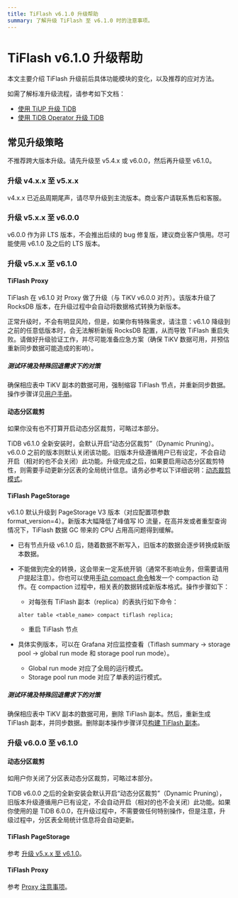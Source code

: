 ```yaml
---
title: TiFlash v6.1.0 升级帮助
summary: 了解升级 TiFlash 至 v6.1.0 时的注意事项。
---
```


# TiFlash v6.1.0 升级帮助

本文主要介绍 TiFlash 升级前后具体功能模块的变化，以及推荐的应对方法。

如需了解标准升级流程，请参考如下文档：

- [使用 TiUP 升级 TiDB](/upgrade-tidb-using-tiup.md)
- [使用 TiDB Operator 升级 TiDB](https://docs.pingcap.com/zh/tidb-in-kubernetes/stable/upgrade-a-tidb-cluster)

## 常见升级策略

不推荐跨大版本升级。请先升级至 v5.4.x 或 v6.0.0，然后再升级至 v6.1.0。

### 升级 v4.x.x 至 v5.x.x

v4.x.x 已近品周期尾声，请尽早升级到主流版本。商业客户请联系售后和客服。

### 升级 v5.x.x 至 v6.0.0

v6.0.0 作为非 LTS 版本，不会推出后续的 bug 修复版，建议商业客户慎用。尽可能使用 v6.1.0 及之后的 LTS 版本。

### 升级 v5.x.x 至 v6.1.0

#### <a name="proxy"></a>TiFlash Proxy

TiFlash 在 v6.1.0 对 Proxy 做了升级（与 TiKV v6.0.0 对齐）。该版本升级了 RocksDB 版本，在升级过程中会自动将数据格式转换为新版本。

正常升级时，不会有明显风险，但是，如果你有特殊需求，请注意：v6.1.0 降级到之前的任意低版本时，会无法解析新版 RocksDB 配置，从而导致 TiFlash 重启失败。请做好升级验证工作，并尽可能准备应急方案（确保 TiKV 数据可用，并预估重新同步数据可能造成的影响）。

##### 测试环境及特殊回退需求下的对策

确保相应表中 TiKV 副本的数据可用，强制缩容 TiFlash 节点，并重新同步数据。操作步骤详见[用户手册](/scale-tidb-using-tiup.md#scale-in-a-tiflash-cluster)。

#### 动态分区裁剪

如果你没有也不打算开启动态分区裁剪，可略过本部分。

TiDB v6.1.0 全新安装时，会默认开启“动态分区裁剪”（Dynamic Pruning）。 v6.0.0 之前的版本则默认关闭该功能。旧版本升级遵循用户已有设定，不会自动开启（相对的也不会关闭）此功能。升级完成之后，如果要启用动态分区裁剪特性，则需要手动更新分区表的全局统计信息。请务必参考以下详细说明：[动态裁剪模式](/partitioned-table.md#动态裁剪模式)。

#### TiFlash PageStorage

v6.1.0 默认升级到 PageStorage V3 版本（对应配置项参数 format_version=4）。新版本大幅降低了峰值写 IO 流量，在高并发或者重型查询情况下，TiFlash 数据 GC 带来的 CPU 占用高问题得到缓解。

- 已有节点升级 v6.1.0 后，随着数据不断写入，旧版本的数据会逐步转换成新版本数据。
- 不能做到完全的转换，这会带来一定系统开销（通常不影响业务，但需要请用户提起注意）。你也可以使用[手动 compact 命令](/sql-statements/sql-statement-alter-table-compact.md)触发一个 compaction 动作。在 compaction 过程中，相关表的数据转成新版本格式。操作步骤如下：

    - 对每张有 TiFlash 副本（replica）的表执行如下命令：

     ```
     alter table <table_name> compact tiflash replica;
     ```

    - 重启 TiFlash 节点

- 具体实例版本，可以在 Grafana 对应监控查看（Tiflash summary → storage pool → global run mode 和 storage pool run mode）。

    - Global run mode 对应了全局的运行模式。
    - Storage pool run mode 对应了单表的运行模式。

##### 测试环境及特殊回退需求下的对策

确保相应表中 TiKV 副本的数据可用，删除 TiFlash 副本。然后，重新生成 TiFlash 副本，并同步数据。删除副本操作步骤详见[构建 TiFlash 副本](/tiflash/use-tiflash.md#构建-tiflash-副本)。

### 升级 v6.0.0 至 v6.1.0

#### 动态分区裁剪

如用户你关闭了分区表动态分区裁剪，可略过本部分。

TiDB v6.0.0 之后的全新安装会默认开启“动态分区裁剪”（Dynamic Pruning），旧版本升级遵循用户已有设定，不会自动开启（相对的也不会关闭）此功能。如果你使用的是 TiDB 6.0.0，在升级过程中，不需要做任何特别操作，但是注意，升级过程中，分区表全局统计信息将会自动更新。

#### TiFlash PageStorage

参考 [升级 v5.x.x 至 v6.1.0](#升级-v5xx-至-v610)。

#### TiFlash Proxy

参考 [Proxy 注意事项](#升级-v5xx-至-v610)。